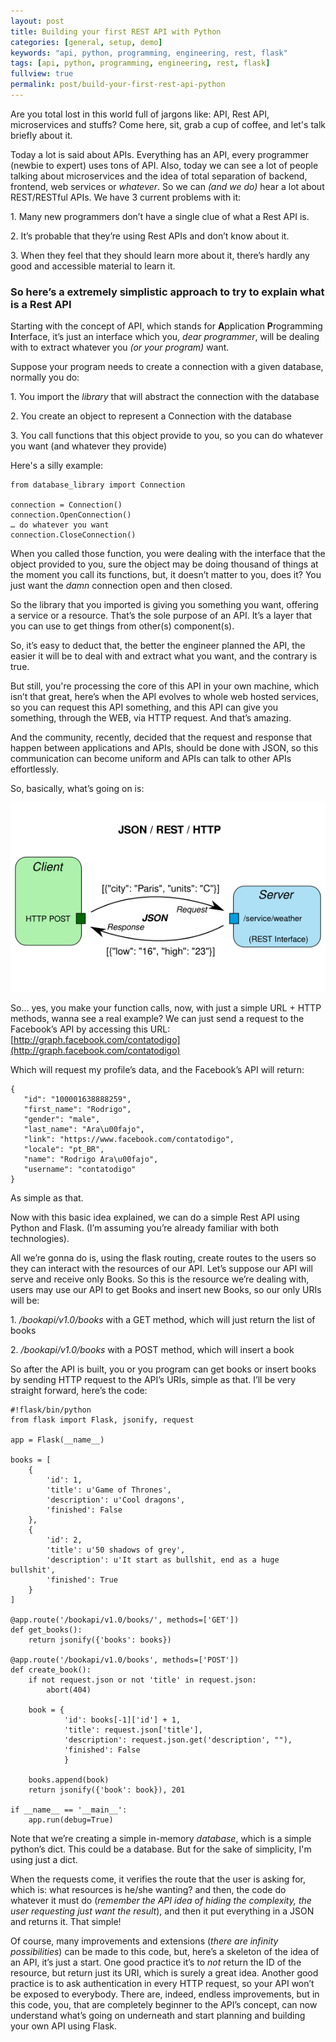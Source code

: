 ```yaml
---
layout: post
title: Building your first REST API with Python
categories: [general, setup, demo]
keywords: "api, python, programming, engineering, rest, flask"
tags: [api, python, programming, engineering, rest, flask]
fullview: true
permalink: post/build-your-first-rest-api-python
---
```


Are you total lost in this world full of jargons like: API, Rest API, microservices and stuffs? Come here, sit, grab a cup of coffee, and let's talk briefly about it.

Today a lot is said about APIs. Everything has an API, every programmer (newbie to expert) uses tons of API. Also, today we can see a lot of people talking about microservices and the idea of total separation of backend, frontend, web services or _whatever_. So we can _(and we do)_ hear a lot about REST/RESTful APIs. We have 3 current problems with it:

1\. Many new programmers don’t have a single clue of what a Rest API is.

2\. It’s probable that they’re using Rest APIs and don’t know about it.

3\. When they feel that they should learn more about it, there’s hardly any good and accessible material to learn it.

### So here’s a extremely simplistic approach to try to explain what is a Rest API

Starting with the concept of API, which stands for **A**pplication **P**rogramming **I**nterface, it’s just an interface which you, _dear programmer_, will be dealing with to extract whatever you _(or your program)_ want.

Suppose your program needs to create a connection with a given database, normally you do:

1\. You import the _library_ that will abstract the connection with the database

2\. You create an object to represent a Connection with the database

3\. You call functions that this object provide to you, so you can do whatever you want (and whatever they provide)

Here's a silly example:

    from database_library import Connection

    connection = Connection()
    connection.OpenConnection()
    … do whatever you want
    connection.CloseConnection()

When you called those function, you were dealing with the interface that the object provided to you, sure the object may be doing thousand of things at the moment you call its functions, but, it doesn’t matter to you, does it? You just want the _damn_ connection open and then closed.

So the library that you imported is giving you something you want, offering a service or a resource. That’s the sole purpose of an API. It’s a layer that you can use to get things from other(s) component(s).

So, it’s easy to deduct that, the better the engineer planned the API, the easier it will be to deal with and extract what you want, and the contrary is true.

But still, you're processing the core of this API in your own machine, which isn’t that great, here’s when the API evolves to whole web hosted services, so you can request this API something, and this API can give you something, through the WEB, via HTTP request. And that’s amazing.

And the community, recently, decided that the request and response that happen between applications and APIs, should be done with JSON, so this communication can become uniform and APIs can talk to other APIs effortlessly.

So, basically, what’s going on is:

![](/content/images/2015/06/json-rest3.png)


So... yes, you make your function calls, now, with just a simple URL + HTTP methods, wanna see a real example? We can just send a request to the Facebook’s API by accessing this URL: [http://graph.facebook.com/contatodigo](http://graph.facebook.com/contatodigo)

Which will request my profile’s data, and the Facebook’s API will return:

    {
       "id": "100001638888259",
       "first_name": "Rodrigo",
       "gender": "male",
       "last_name": "Ara\u00fajo",
       "link": "https://www.facebook.com/contatodigo",
       "locale": "pt_BR",
       "name": "Rodrigo Ara\u00fajo",
       "username": "contatodigo"
    }

As simple as that.

Now with this basic idea explained, we can do a simple Rest API using Python and Flask. (I’m assuming you’re already familiar with both technologies).

All we’re gonna do is, using the flask routing, create routes to the users so they can interact with the resources of our API. Let’s suppose our API will serve and receive only Books. So this is the resource we’re dealing with, users may use our API to get Books and insert new Books, so our only URIs will be:

1\. _/bookapi/v1.0/books_ with a GET method, which will just return the list of books

2\. _/bookapi/v1.0/books_ with a POST method, which will insert a book

So after the API is built, you or you program can get books or insert books by sending HTTP request to the API’s URIs, simple as that. I’ll be very straight forward, here’s the code:

    #!flask/bin/python
    from flask import Flask, jsonify, request

    app = Flask(__name__)

    books = [
        {
            'id': 1,
            'title': u'Game of Thrones',
            'description': u'Cool dragons', 
            'finished': False
        },
        {
            'id': 2,
            'title': u'50 shadows of grey',
            'description': u'It start as bullshit, end as a huge bullshit', 
            'finished': True
        }
    ]

    @app.route('/bookapi/v1.0/books/', methods=['GET'])
    def get_books():
        return jsonify({'books': books})

    @app.route('/bookapi/v1.0/books', methods=['POST'])
    def create_book():
        if not request.json or not 'title' in request.json:
            abort(404)

        book = {
                'id': books[-1]['id'] + 1,
                'title': request.json['title'],
                'description': request.json.get('description', ""),
                'finished': False
                }

        books.append(book)
        return jsonify({'book': book}), 201 

    if __name__ == '__main__':
        app.run(debug=True)

Note that we’re creating a simple in-memory _database_, which is a simple python’s dict. This could be a database. But for the sake of simplicity, I'm using just a dict.

When the requests come, it verifies the route that the user is asking for, which is: what resources is he/she wanting? and then, the code do whatever it must do (_remember the API idea of hiding the complexity, the user requesting just want the result_), and then it put everything in a JSON and returns it. That simple!

Of course, many improvements and extensions (_there are infinity possibilities_) can be made to this code, but, here’s a skeleton of the idea of an API, it’s just a start. One good practice it’s to _not_ return the ID of the resource, but return just its URI, which is surely a great idea. Another good practice is to ask authentication in every HTTP request, so your API won’t be exposed to everybody. There are, indeed, endless improvements, but in this code, you, that are completely beginner to the API’s concept, can now understand what’s going on underneath and start planning and building your own API using Flask.
